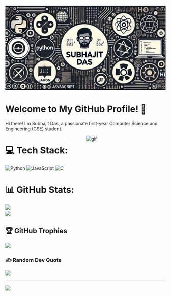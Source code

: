 ![Banner](https://github.com/Subhajit-das21/Subhajit-das21/blob/main/banner.jpg?raw=true)

# Welcome to My GitHub Profile! 👋

Hi there! I'm Subhajit Das, a passionate first-year Computer Science and Engineering (CSE) student.

<img align="right" alt="gif" width="250" src="https://gist.githubusercontent.com/theAdityaNVS/f5b585d1082da2dffffea32434f37956/raw/7f9552d0a179b4f84059259fa878199e369b069c/GitHub-logo.gif">

# 💻 Tech Stack:
![Python](https://img.shields.io/badge/python-3670A0?style=for-the-badge&logo=python&logoColor=ffdd54) ![JavaScript](https://img.shields.io/badge/javascript-%23323330.svg?style=for-the-badge&logo=javascript&logoColor=%23F7DF1E) ![C](https://img.shields.io/badge/c-%2300599C.svg?style=for-the-badge&logo=c&logoColor=white)
# 📊 GitHub Stats:
![](https://github-readme-stats.vercel.app/api?username=Subhajit-das21&theme=dark&hide_border=false&include_all_commits=false&count_private=false)<br/>
![](https://github-readme-streak-stats.herokuapp.com/?user=Subhajit-das21&theme=dark&hide_border=false)<br/>


## 🏆 GitHub Trophies
![](https://github-profile-trophy.vercel.app/?username=Subhajit-das21&theme=radical&no-frame=true&no-bg=true&margin-w=4)

### ✍️ Random Dev Quote
![](https://quotes-github-readme.vercel.app/api?type=horizontal&theme=dark)

---
[![](https://visitcount.itsvg.in/api?id=Subhajit-das21&icon=0&color=0)](https://visitcount.itsvg.in)
